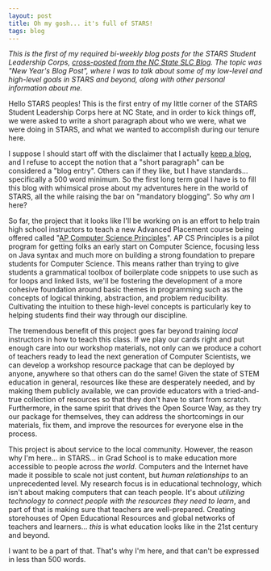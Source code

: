 ```yaml
---
layout: post
title: Oh my gosh... it's full of STARS!
tags: blog
---
```


*This is the first of my required bi-weekly blog posts for the STARS Student Leadership Corps, <a href="http://stars.csc.ncsu.edu/people/91/blog/">cross-posted from the NC State SLC Blog</a>. The topic was "New Year's Blog Post", where I was to talk about some of my low-level and high-level goals in STARS and beyond, along with other personal information about me.*

Hello STARS peoples! This is the first entry of my little corner of the STARS Student Leadership Corps here at NC State, and in order to kick things off, we were asked to write a short paragraph about who we were, what we were doing in STARS, and what we wanted to accomplish during our tenure here.

I suppose I should start off with the disclaimer that I actually <a href="http://isharacomix.org">keep a blog</a>, and I refuse to accept the notion that a "short paragraph" can be considered a "blog entry". Others can if they like, but I have standards... specifically a 500 word minimum. So the first long term goal I have is to fill this blog with whimsical prose about my adventures here in the world of STARS, all the while raising the bar on "mandatory blogging". So why <em>am</em> I here?

So far, the project that it looks like I'll be working on is an effort to help train high school instructors to teach a new Advanced Placement course being offered called "<a href="http://www.csprinciples.org">AP Computer Science Principles</a>". AP CS Principles is a pilot program for getting folks an early start on Computer Science, focusing less on Java syntax and much more on building a strong foundation to prepare students for Computer Science. This means rather than trying to give students a grammatical toolbox of boilerplate code snippets to use such as for loops and linked lists, we'll be fostering the development of a more cohesive foundation around basic themes in programming such as the concepts of logical thinking, abstraction, and problem reducibility. Cultivating the intuition to these high-level concepts is particularly key to helping students find their way through our discipline.

The tremendous benefit of this project goes far beyond training <em>local</em> instructors in how to teach this class. If we play our cards right and put enough care into our workshop materials, not only can we produce a cohort of teachers ready to lead the next generation of Computer Scientists, we can develop a workshop resource package that can be deployed by anyone, anywhere so that others can do the same! Given the state of STEM education in general, resources like these are desperately needed, and by making them publicly available, we can provide educators with a tried-and-true collection of resources so that they don't have to start from scratch. Furthermore, in the same spirit that drives the Open Source Way, as they try our package for themselves, they can address the shortcomings in our materials, fix them, and improve the resources for everyone else in the process.

This project is about service to the local community. However, the reason why I'm here... in STARS... in Grad School is to make education more accessible to people across <em>the world</em>. Computers and the Internet have made it possible to scale not just content, but <em>human relationships</em> to an unprecedented level. My research focus is in educational technology, which isn't about making computers that can teach people. It's about <em>utilizing technology to connect people with the resources they need to learn</em>, and part of that is making sure that teachers are well-prepared. Creating storehouses of Open Educational Resources and global networks of teachers and learners... <em>this</em> is what education looks like in the 21st century and beyond.

I want to be a part of that. That's why I'm here, and that can't be expressed in less than 500 words.
